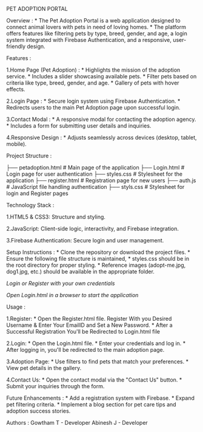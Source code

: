 PET ADOPTION PORTAL

Overview :
     * The Pet Adoption Portal is a web application designed to connect animal lovers with pets in need of loving homes.
     * The platform offers features like filtering pets by type, breed, gender, and age, a login system integrated with Firebase Authentication, and a responsive, user-friendly design.

Features :

 1.Home Page (Pet Adoption) :
      * Highlights the mission of the adoption service.
      * Includes a slider showcasing available pets.
      * Filter pets based on criteria like type, breed, gender, and age.
      * Gallery of pets with hover effects.

 2.Login Page :
      * Secure login system using Firebase Authentication.
      * Redirects users to the main Pet Adoption page upon successful login.

 3.Contact Modal :
      * A responsive modal for contacting the adoption agency.
      * Includes a form for submitting user details and inquiries.

 4.Responsive Design :
      * Adjusts seamlessly across devices (desktop, tablet, mobile).

Project Structure :

 ├── petadoption.html   # Main page of the application
 ├── Login.html         # Login page for user authentication
 ├── styles.css         # Stylesheet for the application
 ├── register.html      # Registration page for new users 
 ├── auth.js            # JavaScript file handling authentication 
 ├── styls.css          # Stylesheet for login and Register pages

Technology Stack :

 1.HTML5 & CSS3: 
        Structure and styling.

 2.JavaScript: 
        Client-side logic, interactivity, and Firebase integration.

 3.Firebase Authentication: 
        Secure login and user management.

Setup Instructions :
     * Clone the repository or download the project files.
     * Ensure the following file structure is maintained,
     * styles.css should be in the root directory for proper styling.
     * Reference images (adopt-me.jpg, dog1.jpg, etc.) should be available in the appropriate folder.

*Login or Register with your own credentials*

*Open Login.html in a browser to start the application*

Usage :

 1.Register:
     * Open the Register.html file.
Register With you Desired Username & Enter Your EmailID and Set a New Password.
     * After a Successful Registration You'll be Redirected to Login.html file

 2.Login:
     * Open the Login.html file.
     * Enter your credentials and log in.
     * After logging in, you'll be redirected to the main adoption page.

 3.Adoption Page:
     * Use filters to find pets that match your preferences.
     * View pet details in the gallery.

 4.Contact Us:
     * Open the contact modal via the "Contact Us" button.
     * Submit your inquiries through the form.

Future Enhancements :
     * Add a registration system with Firebase.
     * Expand pet filtering criteria.
     * Implement a blog section for pet care tips and adoption success stories.

Authors :
Gowtham T - Developer
Abinesh J - Developer
